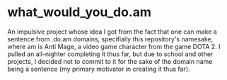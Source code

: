 # what_would_you_do.am
An impulsive project whose idea I got from the fact that one can make a sentence from .do.am domains, specifially this repository's namesake, where am is Anti Mage, a video game character from the game DOTA 2. I pulled an all-nighter completing it thus far, but due to school and other projects, I decided not to commit to it for the sake of the domain name being a sentence (my primary motivator in creating it thus far). 
